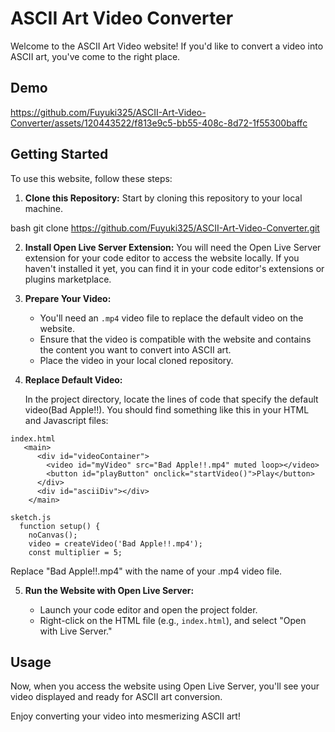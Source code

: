 # ASCII Art Video Converter

Welcome to the ASCII Art Video website! If you'd like to convert a video into ASCII art, you've come to the right place.

## Demo



https://github.com/Fuyuki325/ASCII-Art-Video-Converter/assets/120443522/f813e9c5-bb55-408c-8d72-1f55300baffc



## Getting Started

To use this website, follow these steps:

1. **Clone this Repository:** Start by cloning this repository to your local machine.

   
bash
   git clone https://github.com/Fuyuki325/ASCII-Art-Video-Converter.git
   
2. **Install Open Live Server Extension:** You will need the Open Live Server extension for your code editor to access the website locally. If you haven't installed it yet, you can find it in your code editor's extensions or plugins marketplace.

3. **Prepare Your Video:**

   - You'll need an `.mp4` video file to replace the default video on the website.
   - Ensure that the video is compatible with the website and contains the content you want to convert into ASCII art.
   - Place the video in your local cloned repository.

4. **Replace Default Video:**

   In the project directory, locate the lines of code that specify the default video(Bad Apple!!). You should find something like this in your HTML and Javascript files:

```   
index.html
   <main>
      <div id="videoContainer">
        <video id="myVideo" src="Bad Apple!!.mp4" muted loop></video>
        <button id="playButton" onclick="startVideo()">Play</button>
      </div>
      <div id="asciiDiv"></div>
    </main>
```
```    
sketch.js
  function setup() {
    noCanvas();
    video = createVideo('Bad Apple!!.mp4');
    const multiplier = 5;
```   
   Replace "Bad Apple!!.mp4" with the name of your .mp4 video file.

5. **Run the Website with Open Live Server:**

   - Launch your code editor and open the project folder.
   - Right-click on the HTML file (e.g., `index.html`), and select "Open with Live Server."

## Usage

Now, when you access the website using Open Live Server, you'll see your video displayed and ready for ASCII art conversion.

Enjoy converting your video into mesmerizing ASCII art!
